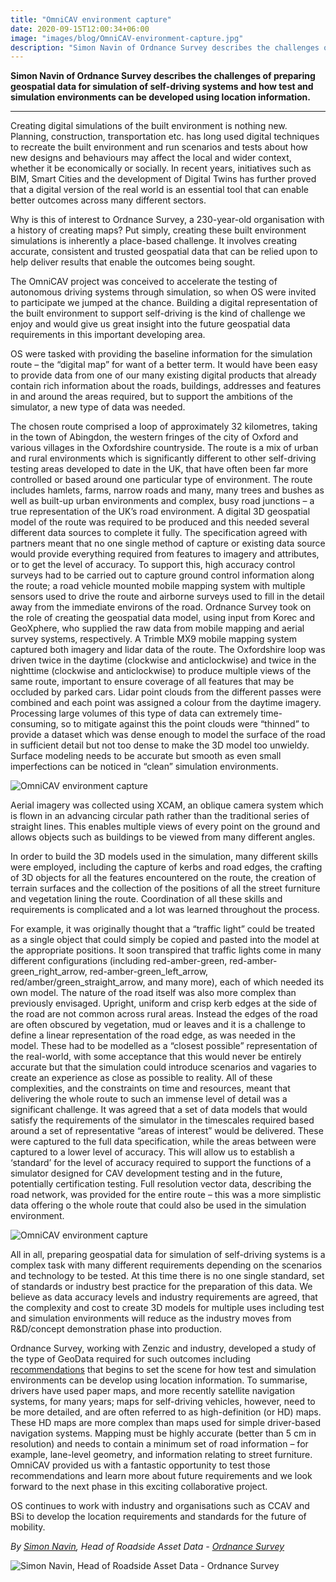 ```yaml
---
title: "OmniCAV environment capture"
date: 2020-09-15T12:00:34+06:00
image: "images/blog/OmniCAV-environment-capture.jpg"
description: "Simon Navin of Ordnance Survey describes the challenges of preparing geospatial data for simulation of self-driving systems and how test and simulation environments can be developed using location information."
---
```


**Simon Navin of Ordnance Survey describes the challenges of preparing geospatial data for simulation of self-driving systems and how test and simulation environments can be developed using location information.**

___

Creating digital simulations of the built environment is nothing new. Planning, construction, transportation etc. has long used digital techniques to recreate the built environment and run scenarios and tests about how new designs and behaviours may affect the local and wider context, whether it be economically or socially. In recent years, initiatives such as BIM, Smart Cities and the development of Digital Twins has further proved that a digital version of the real world is an essential tool that can enable better outcomes across many different sectors.

Why is this of interest to Ordnance Survey, a 230-year-old organisation with a history of creating maps? Put simply, creating these built environment simulations is inherently a place-based challenge. It involves creating accurate, consistent and trusted geospatial data that can be relied upon to help deliver results that enable the outcomes being sought.

The OmniCAV project was conceived to accelerate the testing of autonomous driving systems through simulation, so when OS were invited to participate we jumped at the chance. Building a digital representation of the built environment to support self-driving is the kind of challenge we enjoy and would give us great insight into the future geospatial data requirements in this important developing area.

OS were tasked with providing the baseline information for the simulation route – the “digital map” for want of a better term. It would have been easy to provide data from one of our many existing digital products that already contain rich information about the roads, buildings, addresses and features in and around the areas required, but to support the ambitions of the simulator, a new type of data was needed.

The chosen route comprised a loop of approximately 32 kilometres, taking in the town of Abingdon, the western fringes of the city of Oxford and various villages in the Oxfordshire countryside. The route is a mix of urban and rural environments which is significantly different to other self-driving testing areas developed to date in the UK, that have often been far more controlled or based around one particular type of environment. The route includes hamlets, farms, narrow roads and many, many trees and bushes as well as built-up urban environments and complex, busy road junctions – a true representation of the UK’s road environment. A digital 3D geospatial model of the route was required to be produced and this needed several different data sources to complete it fully. The specification agreed with partners meant that no one single method of capture or existing data source would provide everything required from features to imagery and attributes, or to get the level of accuracy. To support this, high accuracy control surveys had to be carried out to capture ground control information along the route; a road vehicle mounted mobile mapping system with multiple sensors used to drive the route and airborne surveys used to fill in the detail away from the immediate environs of the road. Ordnance Survey took on the role of creating the geospatial data model, using input from Korec and GeoXphere, who supplied the raw data from mobile mapping and aerial survey systems, respectively. A Trimble MX9 mobile mapping system captured both imagery and lidar data of the route. The Oxfordshire loop was driven twice in the daytime (clockwise and anticlockwise) and twice in the nighttime (clockwise and anticlockwise) to produce multiple views of the same route, important to ensure coverage of all features that may be occluded by parked cars. Lidar point clouds from the different passes were combined and each point was assigned a colour from the daytime imagery. Processing large volumes of this type of data can extremely time-consuming, so to mitigate against this the point clouds were “thinned” to provide a dataset which was dense enough to model the surface of the road in sufficient detail but not too dense to make the 3D model too unwieldy. Surface modeling needs to be accurate but smooth as even small imperfections can be noticed in “clean” simulation environments.

![OmniCAV environment capture](https://www.aimsun.com/wp-content/uploads/2020/09/omnicav-os1.jpg)

Aerial imagery was collected using XCAM, an oblique camera system which is flown in an advancing circular path rather than the traditional series of straight lines. This enables multiple views of every point on the ground and allows objects such as buildings to be viewed from many different angles.

In order to build the 3D models used in the simulation, many different skills were employed, including the capture of kerbs and road edges, the crafting of 3D objects for all the features encountered on the route, the creation of terrain surfaces and the collection of the positions of all the street furniture and vegetation lining the route. Coordination of all these skills and requirements is complicated and a lot was learned throughout the process.

For example, it was originally thought that a “traffic light” could be treated as a single object that could simply be copied and pasted into the model at the appropriate positions. It soon transpired that traffic lights come in many different configurations (including red-amber-green, red-amber-green_right_arrow, red-amber-green_left_arrow, red/amber/green_straight_arrow, and many more), each of which needed its own model. The nature of the road itself was also more complex than previously envisaged. Upright, uniform and crisp kerb edges at the side of the road are not common across rural areas. Instead the edges of the road are often obscured by vegetation, mud or leaves and it is a challenge to define a linear representation of the road edge, as was needed in the model. These had to be modelled as a “closest possible” representation of the real-world, with some acceptance that this would never be entirely accurate but that the simulation could introduce scenarios and vagaries to create an experience as close as possible to reality. All of these complexities, and the constraints on time and resources, meant that delivering the whole route to such an immense level of detail was a significant challenge. It was agreed that a set of data models that would satisfy the requirements of the simulator in the timescales required based around a set of representative “areas of interest” would be delivered. These were captured to the full data specification, while the areas between were captured to a lower level of accuracy. This will allow us to establish a ‘standard’ for the level of accuracy required to support the functions of a simulator designed for CAV development testing and in the future, potentially certification testing. Full resolution vector data, describing the road network, was provided for the entire route – this was a more simplistic data offering o the whole route that could also be used in the simulation environment.

![OmniCAV environment capture](https://www.aimsun.com/wp-content/uploads/2020/09/omnicav-os2.jpg)

All in all, preparing geospatial data for simulation of self-driving systems is a complex task with many different requirements depending on the scenarios and technology to be tested. At this time there is no one single standard, set of standards or industry best practice for the preparation of this data. We believe as data accuracy levels and industry requirements are agreed, that the complexity and cost to create 3D models for multiple uses including test and simulation environments will reduce as the industry moves from R&D/concept demonstration phase into production.

Ordnance Survey, working with Zenzic and industry, developed a study of the type of GeoData required for such outcomes including [recommendations](https://zenzic.io/insights/geodata-report/) that begins to set the scene for how test and simulation environments can be develop using location information. To summarise, drivers have used paper maps, and more recently satellite navigation systems, for many years; maps for self-driving vehicles, however, need to be more detailed, and are often referred to as high-definition (or HD) maps. These HD maps are more complex than maps used for simple driver-based navigation systems. Mapping must be highly accurate (better than 5 cm in resolution) and needs to contain a minimum set of road information – for example, lane-level geometry, and information relating to street furniture. OmniCAV provided us with a fantastic opportunity to test those recommendations and learn more about future requirements and we look forward to the next phase in this exciting collaborative project.

OS continues to work with industry and organisations such as CCAV and BSi to develop the location requirements and standards for the future of mobility.

*By [Simon Navin](mailto:simon.navin@os.uk), Head of Roadside Asset Data - [Ordnance Survey](https://www.ordnancesurvey.co.uk/)*

![Simon Navin, Head of Roadside Asset Data - Ordnance Survey](https://www.aimsun.com/wp-content/uploads/2020/09/Simon-Ordnance-Survey.png)

